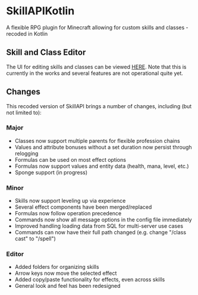 # SkillAPIKotlin
A flexible RPG plugin for Minecraft allowing for custom skills and classes - recoded in Kotlin

## Skill and Class Editor
The UI for editing skills and classes can be viewed [HERE](https://eniripsa96.github.io/SkillAPIKotlin). Note that this is currently in the works and several features are not operational quite yet.

## Changes
This recoded version of SkillAPI brings a number of changes, including (but not limited to):

### Major
- Classes now support multiple parents for flexible profession chains
- Values and attribute bonuses without a set duration now persist through relogging 
- Formulas can be used on most effect options
- Formulas now support values and entity data (health, mana, level, etc.)
- Sponge support (in progress)

### Minor
- Skills now support leveling up via experience
- Several effect components have been merged/replaced
- Formulas now follow operation precedence
- Commands now show all message options in the config file immediately
- Improved handling loading data from SQL for multi-server use cases
- Commands can now have their full path changed (e.g. change "/class cast" to "/spell")

### Editor
- Added folders for organizing skills
- Arrow keys now move the selected effect
- Added copy/paste functionality for effects, even across skills
- General look and feel has been redesigned
